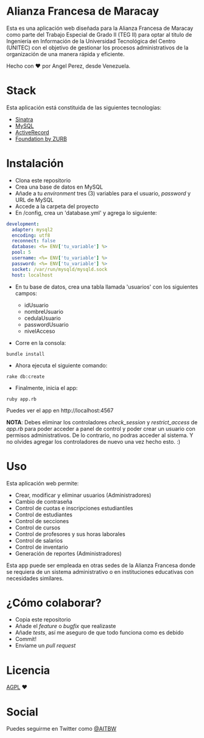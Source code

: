 # Alianza Francesa de Maracay

Esta es una aplicación web diseñada para la Alianza Francesa de Maracay como parte del Trabajo Especial de Grado II (TEG II) para optar al titulo de Ingeniería en Información de la Universidad Tecnológica del Centro (UNITEC) con el objetivo de gestionar los procesos administrativos de la organización de una manera rápida y eficiente.

Hecho con ♥ por Angel Perez, desde Venezuela.

# Stack

Esta aplicación está constituida de las siguientes tecnologías:
* [Sinatra](https://github.com/sinatra/sinatra)
* [MySQL](https://www.mysql.com/)
* [ActiveRecord](https://github.com/janko-m/sinatra-activerecord)
* [Foundation by ZURB](http://foundation.zurb.com/)

# Instalación
* Clona este repositorio
* Crea una base de datos en MySQL
* Añade a tu *environment* tres (3) variables para el usuario, *password* y URL de MySQL
* Accede a la carpeta del proyecto
* En /config, crea un 'database.yml' y agrega lo siguiente:
``` yaml
development:
  adapter: mysql2
  encoding: utf8
  reconnect: false
  database: <%= ENV['tu_variable'] %>
  pool: 5
  username: <%= ENV['tu_variable'] %>
  password: <%= ENV['tu_variable'] %>
  socket: /var/run/mysqld/mysqld.sock
  host: localhost
```
* En tu base de datos, crea una tabla llamada 'usuarios' con los siguientes campos:
  * idUsuario
  * nombreUsuario
  * cedulaUsuario
  * passwordUsuario
  * nivelAcceso

* Corre en la consola:

``` shell
bundle install
```

* Ahora ejecuta el siguiente comando:

``` shell
rake db:create
```

* Finalmente, inicia el app:

``` shell
ruby app.rb
```

Puedes ver el app en http://localhost:4567

**NOTA**: Debes eliminar los controladores *check_session* y *restrict_access* de *app.rb* para poder acceder a panel de control y poder crear un usuario con permisos administrativos. De lo contrario, no podras acceder al sistema. Y no olvides agregar los controladores de nuevo una vez hecho esto. :)

# Uso
Esta aplicación web permite:
* Crear, modificar y eliminar usuarios (Administradores)
* Cambio de contraseña
* Control de cuotas e inscripciones estudiantiles
* Control de estudiantes
* Control de secciones
* Control de cursos
* Control de profesores y sus horas laborales
* Control de salarios
* Control de inventario
* Generación de reportes (Administradores)

Esta app puede ser empleada en otras sedes de la Alianza Francesa donde se requiera de un sistema administrativo o en instituciones educativas con necesidades similares.

# ¿Cómo colaborar?
* Copia este repositorio
* Añade el *feature* o *bugfix* que realizaste
* Añade *tests*, así me aseguro de que todo funciona como es debido
* Commit!
* Enviame un *pull request*

# Licencia
[AGPL](./LICENSE) ♥

# Social
Puedes seguirme en Twitter como [@AITBW](https://twitter.com/AITBW)